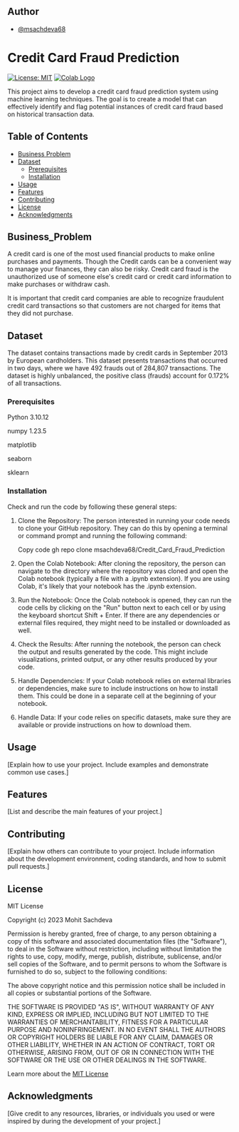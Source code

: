 
## Author

- [@msachdeva68](https://github.com/msachdeva68)

# Credit Card Fraud Prediction

[![License: MIT](https://img.shields.io/badge/License-MIT-yellow.svg)](https://opensource.org/licenses/MIT)
[![Colab Logo](https://colab.research.google.com/assets/colab-badge.svg)](https://colab.research.google.com/github/msachdeva68/creditcardfraudanalysis/blob/main/creditcardfraudanalysis.ipynb)





This project aims to develop a credit card fraud prediction system using machine learning techniques. The goal is to create a model that can effectively identify and flag potential instances of credit card fraud based on historical transaction data.



## Table of Contents
- [Business Problem](#business_problem)
- [Dataset](#dataset)
  - [Prerequisites](#prerequisites)
  - [Installation](#installation)
- [Usage](#usage)
- [Features](#features)
- [Contributing](#contributing)
- [License](#license)
- [Acknowledgments](#acknowledgments)


## Business_Problem

A credit card is one of the most used financial products to make online purchases and payments. Though the Credit cards can be a convenient way to manage your finances, they can also be risky. Credit card fraud is the unauthorized use of someone else's credit card or credit card information to make purchases or withdraw cash.

It is important that credit card companies are able to recognize fraudulent credit card transactions so that customers are not charged for items that they did not purchase.


## Dataset

The dataset contains transactions made by credit cards in September 2013 by European cardholders. This dataset presents transactions that occurred in two days, where we have 492 frauds out of 284,807 transactions. The dataset is highly unbalanced, the positive class (frauds) account for 0.172% of all transactions.

### Prerequisites

Python 3.10.12

numpy 1.23.5

matplotlib

seaborn

sklearn


### Installation

Check and run the code by following these general steps:

1. Clone the Repository:
   The person interested in running your code needs to clone your GitHub repository. They can do this by opening a terminal or command prompt and running the following command:

    Copy code
    gh repo clone msachdeva68/Credit_Card_Fraud_Prediction


3. Open the Colab Notebook:
   After cloning the repository, the person can navigate to the directory where the repository was cloned and open the Colab notebook (typically a file with a .ipynb extension). If you are using Colab, it's likely that your notebook has the .ipynb extension.

4. Run the Notebook:
   Once the Colab notebook is opened, they can run the code cells by clicking on the "Run" button next to each cell or by using the keyboard shortcut Shift + Enter. If there are any dependencies or external files required, they might need to be installed or downloaded as well.

5. Check the Results:
   After running the notebook, the person can check the output and results generated by the code. This might include visualizations, printed output, or any other results produced by your code.

6. Handle Dependencies:
   If your Colab notebook relies on external libraries or dependencies, make sure to include instructions on how to install them. This could be done in a separate cell at the beginning of your notebook.

7. Handle Data:
    If your code relies on specific datasets, make sure they are available or provide instructions on how to download them.


## Usage

[Explain how to use your project. Include examples and demonstrate common use cases.]

## Features

[List and describe the main features of your project.]

## Contributing

[Explain how others can contribute to your project. Include information about the development environment, coding standards, and how to submit pull requests.]

## License

MIT License

Copyright (c) 2023 Mohit Sachdeva

Permission is hereby granted, free of charge, to any person obtaining a copy
of this software and associated documentation files (the "Software"), to deal
in the Software without restriction, including without limitation the rights
to use, copy, modify, merge, publish, distribute, sublicense, and/or sell
copies of the Software, and to permit persons to whom the Software is
furnished to do so, subject to the following conditions:

The above copyright notice and this permission notice shall be included in all
copies or substantial portions of the Software.

THE SOFTWARE IS PROVIDED "AS IS", WITHOUT WARRANTY OF ANY KIND, EXPRESS OR
IMPLIED, INCLUDING BUT NOT LIMITED TO THE WARRANTIES OF MERCHANTABILITY,
FITNESS FOR A PARTICULAR PURPOSE AND NONINFRINGEMENT. IN NO EVENT SHALL THE
AUTHORS OR COPYRIGHT HOLDERS BE LIABLE FOR ANY CLAIM, DAMAGES OR OTHER
LIABILITY, WHETHER IN AN ACTION OF CONTRACT, TORT OR OTHERWISE, ARISING FROM,
OUT OF OR IN CONNECTION WITH THE SOFTWARE OR THE USE OR OTHER DEALINGS IN THE
SOFTWARE.

Learn more about the [MIT License](LICENSE)

## Acknowledgments

[Give credit to any resources, libraries, or individuals you used or were inspired by during the development of your project.]


